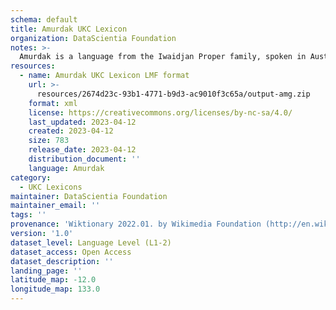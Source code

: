 ```yaml
---
schema: default
title: Amurdak UKC Lexicon
organization: DataScientia Foundation
notes: >-
  Amurdak is a language from the Iwaidjan Proper family, spoken in Australia. The UKC Lexicon of Amurdak is represented as a lexico-semantic network. It consists of words, word senses, synsets, as well as sense-level and synset-level relationships.
resources:
  - name: Amurdak UKC Lexicon LMF format
    url: >-
      resources/2674d23c-93b1-4771-b9d3-ac9010f3c65a/output-amg.zip
    format: xml
    license: https://creativecommons.org/licenses/by-nc-sa/4.0/
    last_updated: 2023-04-12
    created: 2023-04-12
    size: 783
    release_date: 2023-04-12
    distribution_document: ''
    language: Amurdak
category:
  - UKC Lexicons
maintainer: DataScientia Foundation
maintainer_email: ''
tags: ''
provenance: 'Wiktionary 2022.01. by Wikimedia Foundation (http://en.wiktionary.org); Princeton WordNet 2.1 by Princeton University (https://wordnet.princeton.edu)'
version: '1.0'
dataset_level: Language Level (L1-2)
dataset_access: Open Access
dataset_description: ''
landing_page: ''
latitude_map: -12.0
longitude_map: 133.0
---
```

